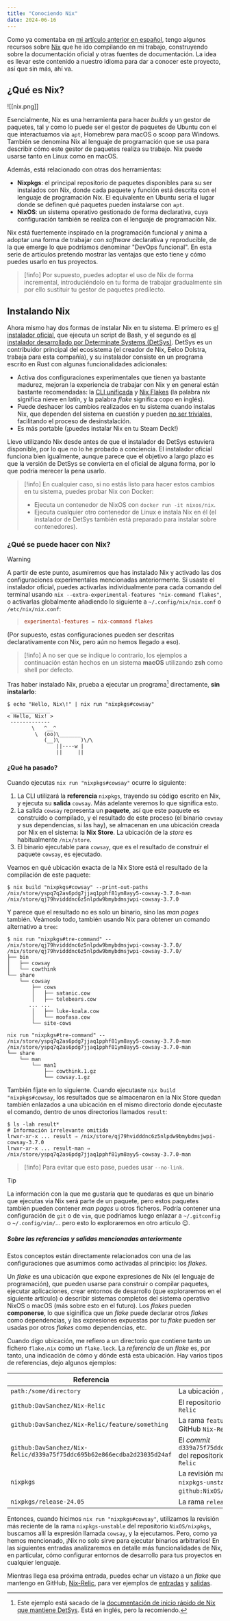 ```yaml
---
title: "Conociendo Nix"
date: 2024-06-16
---
```

<!-- LTeX: language=es -->

Como ya comentaba en [mi artículo anterior en español](./index.md), tengo algunos recursos sobre [Nix](https://nixos.org) que he ido compilando en mi trabajo, construyendo sobre la documentación oficial y otras fuentes de documentación. La idea es llevar este contenido a nuestro idioma para dar a conocer este proyecto, así que sin más, ahí va.

## ¿Qué es Nix?

![[nix.png]]

Esencialmente, Nix es una herramienta para hacer *builds* y un gestor de paquetes, tal y como lo puede ser el gestor de paquetes de Ubuntu con el que interactuamos via `apt`, Homebrew para macOS o scoop para Windows. También se denomina Nix al lenguaje de programación que se usa para describir cómo este gestor de paquetes realiza su trabajo. Nix puede usarse tanto en Linux como en macOS.

Además, está relacionado con otras dos herramientas:

- **Nixpkgs**: el principal repositorio de paquetes disponibles para su ser instalados con Nix, donde cada paquete y función está descrita con el lenguaje de programación Nix. El equivalente en Ubuntu sería el lugar donde se definen qué paquetes pueden instalarse con `apt`.
- **NixOS**: un sistema operativo gestionado de forma declarativa, cuya configuración también se realiza con el lenguaje de programación Nix.

Nix está fuertemente inspirado en la programación funcional y anima a adoptar una forma de trabajar con *software* declarativa y reproducible, de la que emerge lo que podríamos denominar "DevOps funcional". En esta serie de artículos pretendo mostrar las ventajas que esto tiene y cómo puedes usarlo en tus proyectos.

> [!info]
> Por supuesto, puedes adoptar el uso de Nix de forma incremental, introduciéndolo en tu forma de trabajar gradualmente sin por ello sustituir tu gestor de paquetes predilecto.

## Instalando Nix

Ahora mismo hay dos formas de instalar Nix en tu sistema. El primero es [el instalador oficial](https://nixos.org/download), que ejecuta un script de Bash, y el segundo es [el instalador desarrollado por Determinate Systems (DetSys)](https://github.com/DeterminateSystems/nix-installer). DetSys es un contribuidor principal del ecosistema (el creador de Nix, Eelco Dolstra, trabaja para esta compañía), y su instalador consiste en un programa escrito en Rust con algunas funcionalidades adicionales:

- Activa dos configuraciones experimentales que tienen ya bastante madurez, mejoran la experiencia de trabajar con Nix y en general están bastante recomendadas: la [CLI unificada](https://zero-to-nix.com/concepts/nix#unified-cli) y [Nix Flakes](https://zero-to-nix.com/concepts/flakes) (la palabra *nix* significa nieve en latín, y la palabra *flake* significa copo en inglés).
- Puede deshacer los cambios realizados en tu sistema cuando instalas Nix, que dependen del sistema en cuestión y pueden [no ser triviales](https://nixos.org/manual/nix/unstable/installation/uninstall.html), facilitando el proceso de desinstalación.
- Es más portable (¡puedes instalar Nix en tu Steam Deck!)

Llevo utilizando Nix desde antes de que el instalador de DetSys estuviera disponible, por lo que no lo he probado a conciencia. El instalador oficial funciona bien igualmente, aunque parece que el objetivo a largo plazo es que la versión de DetSys se convierta en el oficial de alguna forma, por lo que podría merecer la pena usarlo.

> [!info]
> En cualquier caso, si no estás listo para hacer estos cambios en tu sistema, puedes probar Nix con Docker:
>
> - Ejecuta un contenedor de NixOS con `docker run -it nixos/nix`.
> - Ejecuta cualquier otro contenedor de Linux e instala Nix en él (el instalador de DetSys también está preparado para instalar sobre contenedores).
>

### ¿Qué se puede hacer con Nix?

> [!warning]
> A partir de este punto, asumiremos que has instalado Nix y activado las dos configuraciones experimentales mencionadas anteriormente. Si usaste el instalador oficial, puedes activarlas individualmente para cada comando del terminal usando `nix --extra-experimental-features "nix-command flakes"`, o activarlas globalmente añadiendo lo siguiente a `~/.config/nix/nix.conf` o `/etc/nix/nix.conf`:
>
> > ```conf
> > experimental-features = nix-command flakes
> > ```
>
> (Por supuesto, estas configuraciones pueden ser descritas declarativamente con Nix, pero aún no hemos llegado a eso).

> [!info]
> A no ser que se indique lo contrario, los ejemplos a continuación están hechos en un sistema **macOS** utilizando **zsh** como shell por defecto.

Tras haber instalado Nix, prueba a ejecutar un programa[^cowsay-example] directamente, **sin instalarlo**:

```console
$ echo "Hello, Nix\!" | nix run "nixpkgs#cowsay"
 _____________
< Hello, Nix! >
 -------------
        \   ^__^
         \  (oo)\_______
            (__)\       )\/\
                ||----w |
                ||     ||
```

#### ¿Qué ha pasado?

Cuando ejecutas `nix run "nixpkgs#cowsay"` ocurre lo siguiente:

1. La CLI utilizará la **referencia** `nixpkgs`, trayendo su código escrito en Nix, y ejecuta su **salida** `cowsay`. Más adelante veremos lo que significa esto.
2. La salida `cowsay` representa un **paquete**, así que este paquete es construido o compilado, y el resultado de este proceso (el binario `cowsay` y sus dependencias, si las hay), se almacenan en una ubicación creada por Nix en el sistema: la **Nix Store**. La ubicación de la *store* es habitualmente `/nix/store`.
3. El binario ejecutable para `cowsay`, que es el resultado de construir el paquete `cowsay`, es ejecutado.

Veamos en qué ubicación exacta de la Nix Store está el resultado de la compilación de este paquete:

```console
$ nix build "nixpkgs#cowsay" --print-out-paths
/nix/store/yspq7q2as6pdg7jjaq1pphf81ym8ayy5-cowsay-3.7.0-man
/nix/store/qj79hvidddnc6z5nlpdw9bmybdmsjwpi-cowsay-3.7.0
```

Y parece que el resultado no es solo un binario, sino las *man pages* también. Veámoslo todo, también usando Nix para obtener un comando alternativo a `tree`:

```console
$ nix run "nixpkgs#tre-command" -- /nix/store/qj79hvidddnc6z5nlpdw9bmybdmsjwpi-cowsay-3.7.0/
/nix/store/qj79hvidddnc6z5nlpdw9bmybdmsjwpi-cowsay-3.7.0/
├── bin
│   ├── cowsay
│   └── cowthink
└── share
    └── cowsay
        ├── cows
        │   ├── satanic.cow
        │   ├── telebears.cow
       ... ...
        │   ├── luke-koala.cow
        │   └── moofasa.cow
        └── site-cows
```

```console
nix run "nixpkgs#tre-command" -- /nix/store/yspq7q2as6pdg7jjaq1pphf81ym8ayy5-cowsay-3.7.0-man
/nix/store/yspq7q2as6pdg7jjaq1pphf81ym8ayy5-cowsay-3.7.0-man
└── share
    └── man
        └── man1
            ├── cowthink.1.gz
            └── cowsay.1.gz
```

También fíjate en lo siguiente. Cuando ejecutaste `nix build "nixpkgs#cowsay`, los resultados que se almacenaron en la Nix Store quedan también enlazados a una ubicación en el mismo directorio donde ejecutaste el comando, dentro de unos directorios llamados `result`:

```console
$ ls -lah result*
# Información irrelevante omitida
lrwxr-xr-x ... result ⇒ /nix/store/qj79hvidddnc6z5nlpdw9bmybdmsjwpi-cowsay-3.7.0
lrwxr-xr-x ... result-man ⇒ /nix/store/yspq7q2as6pdg7jjaq1pphf81ym8ayy5-cowsay-3.7.0-man
```

> [!info]
> Para evitar que esto pase, puedes usar `--no-link`.

> [!tip]
> La información con la que me gustaría que te quedaras es que un binario que ejecutas via Nix será parte de un paquete, pero estos paquetes también pueden contener *man pages* u otros ficheros. Podría contener una configuración de `git` o de `vim`, que podríamos luego enlazar a `~/.gitconfig` o `~/.config/vim/`... pero esto lo exploraremos en otro artículo 😉.

##### Sobre las *referencias* y *salidas* mencionadas anteriormente

Estos conceptos están directamente relacionados con una de las configuraciones que asumimos como activadas al principio: los *flakes*.

Un *flake* es una ubicación que expone expresiones de Nix (el lenguaje de programación), que pueden usarse para construir o compilar paquetes, ejecutar aplicaciones, crear entornos de desarrollo (que exploraremos en el siguiente artículo) o describir sistemas completos del sistema operativo NixOS o macOS (más sobre esto en el futuro). Los *flakes* pueden **componerse**, lo que siginifica que un *flake* puede declarar otros *flakes* como dependencias, y las expresiones expuestas por tu *flake* pueden ser usadas por otros *flakes* como dependencias, etc.

Cuando digo ubicación, me refiero a un directorio que contiene tanto un fichero `flake.nix` como un `flake.lock`. La *referencia* de un *flake* es, por tanto, una indicación de cómo y dónde está esta ubicación. Hay varios tipos de referencias, dejo algunos ejemplos:

| Referencia                                                             | Descripción                                                                                             |
| ---------------------------------------------------------------------- | ------------------------------------------------------------------------------------------------------- |
| `path:/some/directory`                                                 | La ubicación `/some/directory` en el sistema                                                            |
| `github:DavSanchez/Nix-Relic`                                          | El repositorio de GitHub `DavSanchez/Nix-Relic`                                                         |
| `github:DavSanchez/Nix-Relic/feature/something`                        | La rama `feature/something` del repo de GitHub `Nix-Relic`                                              |
| `github:DavSanchez/Nix-Relic/d339a75f75ddc695b62e866ecdba2d23035d24af` | El *commit* `d339a75f75ddc695b62e866ecdba2d23035d24af` del repositorio de GitHub `DavSanchez/Nix-Relic` |
| `nixpkgs`                                                              | La revisión más reciente de la rama `nixpkgs-unstable` de Nixpkgs (alias de `github:NixOS/nixpkgs`)     |
| `nixpkgs/release-24.05`                                                | La rama `release-24.05` de Nixpkgs                                                                      |

Entonces, cuando hicimos `nix run "nixpkgs#cowsay"`, utilizamos la revisión más reciente de la rama `nixpkgs-unstable` del repositorio `NixOS/nixpkgs`, buscamos allí la expresión llamada `cowsay`, y la ejecutamos. Pero, como ya hemos mencionado, ¡Nix no solo sirve para ejecutar binarios arbitrarios! En las siguientes entradas analizaremos en detalle más funcionalidades de Nix, en particular, cómo configurar entornos de desarrollo para tus proyectos en cualquier lenguaje.

Mientras llega esa próxima entrada, puedes echar un vistazo a un *flake* que mantengo en GitHub, [Nix-Relic](https://github.com/DavSanchez/Nix-Relic), para ver ejemplos de [entradas](https://github.com/DavSanchez/Nix-Relic/blob/master/flake.nix#L4) y [salidas](https://github.com/DavSanchez/Nix-Relic/blob/master/flake.nix#L24-L30).

[^cowsay-example]: Este ejemplo está sacado de la [documentación de inicio rápido de Nix que mantiene DetSys](https://zero-to-nix.com/start/nix-run). Está en inglés, pero la recomiendo.
